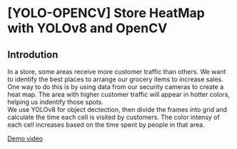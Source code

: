 # [YOLO-OPENCV] Store HeatMap with YOLOv8 and OpenCV
## Introdution
In a store, some areas receive more customer traffic than others. We want to identify the best places to arrange our grocery items to increase sales. One way to do this is by using data from our security cameras to create a heat map. The area with higher customer traffic will appear in hotter colors, helping us indentify those spots.<br>
We use YOLOv8 for object dectection, then divide the frames into grid and calculate the time each cell is visited by customers. The color intensy of each cell increases based on the time spent by people in that area.


[Demo video]("https://github.com/hoang-nguyens/Store-Heatmap-YOLOv8/blob/main/demo/demo1.mp4")

